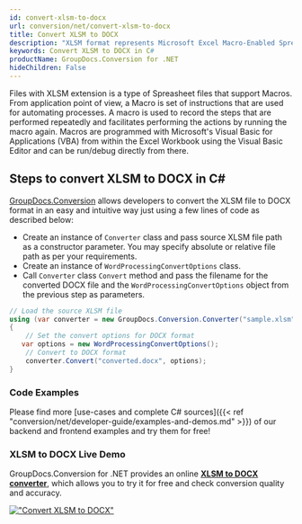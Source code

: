 ```yaml
---
id: convert-xlsm-to-docx
url: conversion/net/convert-xlsm-to-docx
title: Convert XLSM to DOCX
description: "XLSM format represents Microsoft Excel Macro-Enabled Spreadsheet with .xlsm extension. Learn how to convert XLSM to DOCX file programmatically in C# language using GroupDocs.Conversion for .NET library."
keywords: Convert XLSM to DOCX in C#
productName: GroupDocs.Conversion for .NET
hideChildren: False
---
```


Files with XLSM extension is a type of Spreasheet files that support Macros. From application point of view, a Macro is set of instructions that are used for automating processes. A macro is used to record the steps that are performed repeatedly and facilitates performing the actions by running the macro again. Macros are programmed with Microsoft's Visual Basic for Applications (VBA) from within the Excel Workbook using the Visual Basic Editor and can be run/debug directly from there.

## Steps to convert XLSM to DOCX in C#

[GroupDocs.Conversion](https://products.groupdocs.com/conversion/net) allows developers to convert the XLSM file to DOCX format in an easy and intuitive way just using a few lines of code as described below:

* Create an instance of `Converter` class and pass source XLSM file path as a constructor parameter. You may specify absolute or relative file path as per your requirements. 
* Create an instance of `WordProcessingConvertOptions` class.
* Call `Converter` class `Convert` method and pass the filename for the converted DOCX file and the `WordProcessingConvertOptions` object from the previous step as parameters.

```csharp
// Load the source XLSM file
using (var converter = new GroupDocs.Conversion.Converter("sample.xlsm"))
{
    // Set the convert options for DOCX format
   var options = new WordProcessingConvertOptions();
    // Convert to DOCX format
    converter.Convert("converted.docx", options);
}
```

### Code Examples

Please find more [use-cases and complete C# sources]({{< ref "conversion/net/developer-guide/examples-and-demos.md" >}}) of our backend and frontend examples and try them for free!

### XLSM to DOCX Live Demo

GroupDocs.Conversion for .NET provides an online [**XLSM to DOCX converter**](https://products.groupdocs.app/conversion/xlsm-to-docx), which allows you to try it for free and check conversion quality and accuracy.

[!["Convert XLSM to DOCX"](conversion/net/images/convert-to-docx/convert-xlsm-to-docx.png)](https://products.groupdocs.app/conversion/xlsm-to-docx)